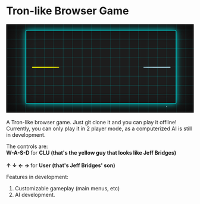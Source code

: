 <h1>Tron-like Browser Game</h1>

<img src="https://github.com/caleblipan/Tron-Browser-Game/blob/master/tron.gif" />

A Tron-like browser game. Just git clone it and you can play it offline!
Currently, you can only play it in 2 player mode, as a computerized AI is still in development.

The controls are:
<br>
<b>
  W-A-S-D </b> for <b> CLU (that's the yellow guy that looks like Jeff Bridges) </b>
<br>
<br>
<b> &#8593; &#8595; &#8592; &#8594; </b> for <b> User (that's Jeff Bridges' son) </b>

Features in development:
1. Customizable gameplay (main menus, etc)
2. AI development.
